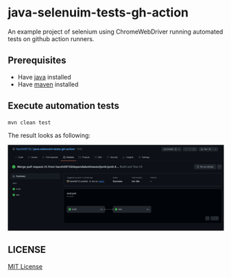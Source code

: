 # java-selenuim-tests-gh-action

An example project of selenium using ChromeWebDriver running automated tests on github action runners.

## Prerequisites

* Have [java](http://www.oracle.com/technetwork/java/javase/downloads/index.html) installed
* Have [maven](http://maven.apache.org/) installed

## Execute automation tests

```bash
mvn clean test
```

The result looks as following:

![action-result](./docs/img/action.png)

## LICENSE

[MIT License](https://raw.githubusercontent.com/harshit9715/java-selenuim-tests-gh-action/master/LICENSE)
